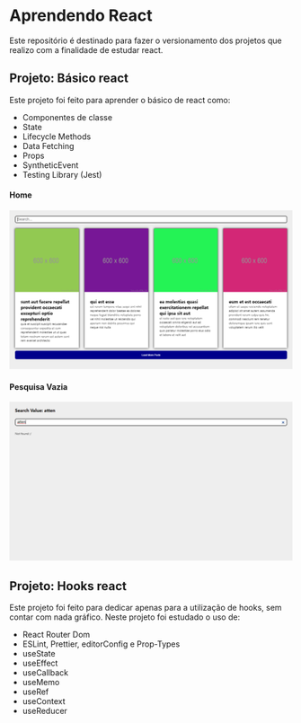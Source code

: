 # Aprendendo React

Este repositório é destinado para fazer o versionamento dos projetos que realizo com a finalidade de estudar react.

## Projeto: Básico react

Este projeto foi feito para aprender o básico de react como:
* Componentes de classe
* State
* Lifecycle Methods
* Data Fetching
* Props
* SyntheticEvent
* Testing Library (Jest)

#### Home
![Site](https://raw.githubusercontent.com/Berchez/EstudandoReact/main/basico-react/src/images/sitePreview.png)

#### Pesquisa Vazia
![Site2](https://raw.githubusercontent.com/Berchez/EstudandoReact/main/basico-react/src/images/sitePreview2.png)

## Projeto: Hooks react

Este projeto foi feito para dedicar apenas para a utilização de hooks, sem contar com nada gráfico.
Neste projeto foi estudado o uso de:
* React Router Dom
* ESLint, Prettier, editorConfig e Prop-Types
* useState
* useEffect
* useCallback
* useMemo
* useRef
* useContext
* useReducer
